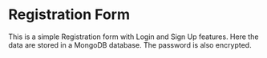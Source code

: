 # Registration Form
This is a simple Registration form with Login and Sign Up features.
Here the data are stored in a MongoDB database.
The password is also encrypted.

